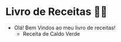 # Livro de Receitas :woman_cook:

* Olá! Bem Vindos ao meu livro de receitas!
  - Receita de Caldo Verde
